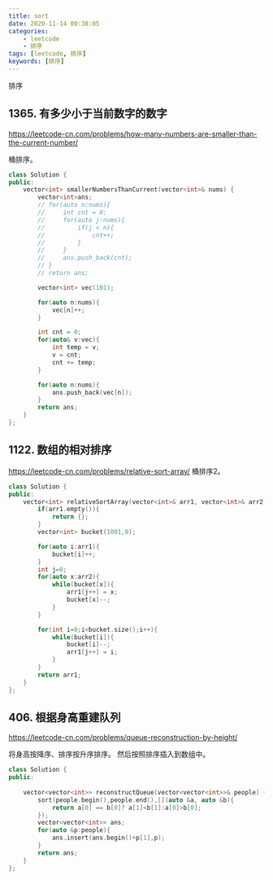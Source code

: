 ```yaml
---
title: sort
date: 2020-11-14 00:38:05
categories: 
    - leetcode
    - 排序
tags: [leetcode, 排序]
keywords: [排序]
---
```

排序
<!---more--->

## 1365. 有多少小于当前数字的数字
https://leetcode-cn.com/problems/how-many-numbers-are-smaller-than-the-current-number/

桶排序。

```C++
class Solution {
public:
    vector<int> smallerNumbersThanCurrent(vector<int>& nums) {
        vector<int>ans;
        // for(auto n:nums){
        //     int cnt = 0;
        //     for(auto j:nums){
        //         if(j < n){
        //             cnt++;
        //         }
        //     }
        //     ans.push_back(cnt);
        // }
        // return ans;

        vector<int> vec(101);

        for(auto n:nums){
            vec[n]++;
        }

        int cnt = 0;
        for(auto& v:vec){
            int temp = v;
            v = cnt;
            cnt += temp;
        }

        for(auto n:nums){
            ans.push_back(vec[n]);
        }
        return ans;
    }
};
```
## 1122. 数组的相对排序
https://leetcode-cn.com/problems/relative-sort-array/
桶排序2。

```C++
class Solution {
public:
    vector<int> relativeSortArray(vector<int>& arr1, vector<int>& arr2) {
        if(arr1.empty()){
            return {};
        }
        vector<int> bucket(1001,0);

        for(auto i:arr1){
            bucket[i]++;
        }
        int j=0;
        for(auto x:arr2){
            while(bucket[x]){
                arr1[j++] = x;
                bucket[x]--;
            }
        }

        for(int i=0;i<bucket.size();i++){
            while(bucket[i]){
                bucket[i]--;
                arr1[j++] = i;
            }
        }
        return arr1;
    }
};
```

## 406. 根据身高重建队列
https://leetcode-cn.com/problems/queue-reconstruction-by-height/

将身高按降序、排序按升序排序。
然后按照排序插入到数组中。

```C++
class Solution {
public:
    
    vector<vector<int>> reconstructQueue(vector<vector<int>>& people) {
        sort(people.begin(),people.end(),[](auto &a, auto &b){
            return a[0] == b[0]? a[1]<b[1]:a[0]>b[0];
        });
        vector<vector<int>> ans;
        for(auto &p:people){
            ans.insert(ans.begin()+p[1],p);
        }
        return ans;
    }
};
```